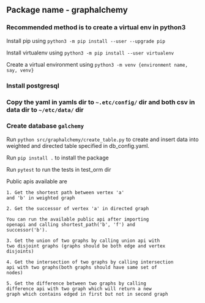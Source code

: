 ## Package name - graphalchemy

### Recommended method is to create a virtual env in python3
Install pip using `python3 -m pip install --user --upgrade pip`

Install virtualenv using `python3 -m pip install --user virtualenv`

Create a virtual environment using `python3 -m venv {environment name, say, venv}`


### Install postgresql

### Copy the yaml in yamls dir to `~.etc/config/` dir and both csv in data dir to `~/etc/data/` dir

### Create database `galchemy`

Run `python src/graphalchemy/create_table.py` 
to create and insert data into weighted and directed 
table specified in db_config.yaml.

Run `pip install .` to install the package

Run `pytest` to run the tests in test_orm dir

Public apis available are
 
    1. Get the shortest path between vertex 'a' 
    and 'b' in weighted graph
    
    2. Get the successor of vertex 'a' in directed graph
    
    You can run the available public api after importing
    openapi and calling shortest_path('b', 'f') and 
    successor('b').
    
    3. Get the union of two graphs by calling union api with
    two disjoint graphs (graphs should be both edge and vertex
    disjoints)
    
    4. Get the intersection of two graphs by calling intersection
    api with two graphs(both graphs should have same set of
    nodes)
    
    5. Get the difference between two graphs by calling
    difference api with two graph which will return a new
    graph which contains edged in first but not in second graph